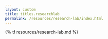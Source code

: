 ```yaml
---
layout: custom
title: titles.researchlab
permalink: /resources/research-lab/index.html
---
```

{% tf resources/research-lab.md %}